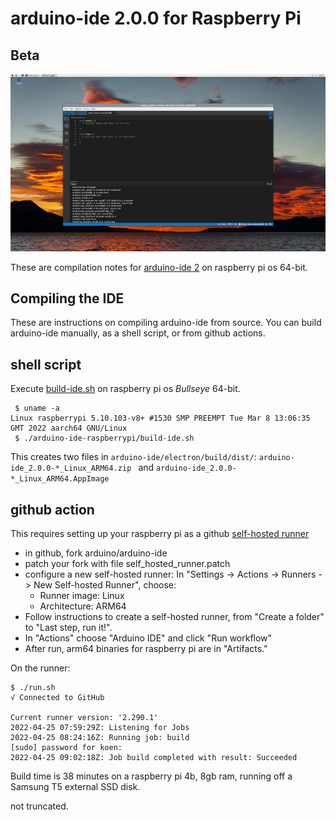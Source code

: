 # arduino-ide 2.0.0 for Raspberry Pi

## Beta

[![arduino ide 2.0](images/screenshot_small.jpg)](https://github.com/koendv/arduino-ide-raspberrypi/raw/main/images/screenshot.png)

These are compilation notes for [arduino-ide 2](https://github.com/arduino/arduino-ide) on raspberry pi os 64-bit.

## Compiling the IDE

These are instructions on compiling arduino-ide from source. You can build arduino-ide manually, as a shell script, or from github actions.

## shell script
Execute [build-ide.sh](build-ide.sh) on raspberry pi os *Bullseye* 64-bit.
```
 $ uname -a
Linux raspberrypi 5.10.103-v8+ #1530 SMP PREEMPT Tue Mar 8 13:06:35 GMT 2022 aarch64 GNU/Linux
 $ ./arduino-ide-raspberrypi/build-ide.sh
```
This creates two files in ``arduino-ide/electron/build/dist/``: ``arduino-ide_2.0.0-*_Linux_ARM64.zip `` and ``arduino-ide_2.0.0-*_Linux_ARM64.AppImage ``


## github action
This requires setting up your raspberry pi as a github [self-hosted runner](https://docs.github.com/en/actions/hosting-your-own-runners/about-self-hosted-runners)

- in github, fork arduino/arduino-ide
- patch your fork with file self_hosted_runner.patch
- configure a new self-hosted runner:
 In "Settings -> Actions -> Runners -> New Self-hosted Runner", choose:
	- Runner image: Linux
	- Architecture: ARM64
- Follow instructions to create a self-hosted runner, from "Create a folder" to "Last step, run it!".
- In "Actions" choose "Arduino IDE" and click "Run workflow"
- After run, arm64 binaries for raspberry pi are in "Artifacts."

On the runner:
```
$ ./run.sh
√ Connected to GitHub

Current runner version: '2.290.1'
2022-04-25 07:59:29Z: Listening for Jobs
2022-04-25 08:24:16Z: Running job: build
[sudo] password for koen: 
2022-04-25 09:02:18Z: Job build completed with result: Succeeded
```

Build time is 38 minutes on a raspberry pi 4b, 8gb ram, running off a Samsung T5 external SSD disk.

not truncated.
